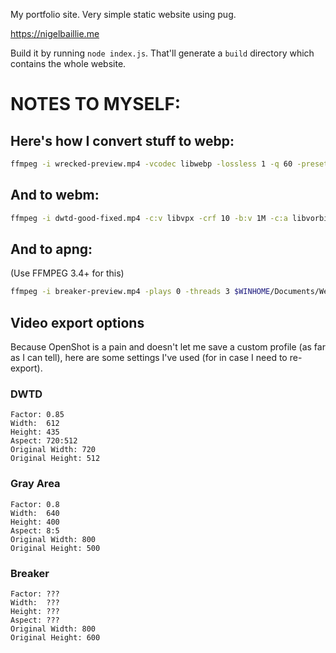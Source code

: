 My portfolio site. Very simple static website using pug.

https://nigelbaillie.me

Build it by running `node index.js`. That'll generate a `build` directory which contains the whole website.

# NOTES TO MYSELF:

## Here's how I convert stuff to webp:

``` bash
ffmpeg -i wrecked-preview.mp4 -vcodec libwebp -lossless 1 -q 60 -preset default -loop 0 -an -vsync 0 -threads 3 $WINHOME/Documents/Website/images/wrecked-preview.webp
```

## And to webm:

``` bash
ffmpeg -i dwtd-good-fixed.mp4 -c:v libvpx -crf 10 -b:v 1M -c:a libvorbis dwtd-good-fixed.webm
```

## And to apng:

(Use FFMPEG 3.4+ for this)

``` bash
ffmpeg -i breaker-preview.mp4 -plays 0 -threads 3 $WINHOME/Documents/Website/images/breaker-preview.apng
```

## Video export options

Because OpenShot is a pain and doesn't let me save a custom profile (as far as I can tell), here are some settings I've used (for in case I need to re-export).

### DWTD

```
Factor: 0.85
Width:  612
Height: 435
Aspect: 720:512
Original Width: 720
Original Height: 512
```

### Gray Area

```
Factor: 0.8
Width:  640
Height: 400
Aspect: 8:5
Original Width: 800
Original Height: 500
```

### Breaker

```
Factor: ???
Width:  ???
Height: ???
Aspect: ???
Original Width: 800
Original Height: 600
```
